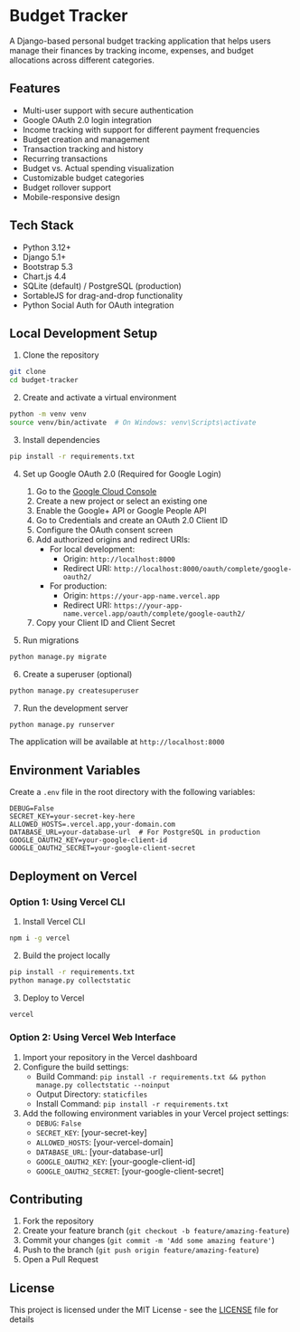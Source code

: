 # Budget Tracker

A Django-based personal budget tracking application that helps users manage their finances by tracking income, expenses, and budget allocations across different categories.

## Features

- Multi-user support with secure authentication
- Google OAuth 2.0 login integration
- Income tracking with support for different payment frequencies
- Budget creation and management
- Transaction tracking and history
- Recurring transactions
- Budget vs. Actual spending visualization
- Customizable budget categories
- Budget rollover support
- Mobile-responsive design

## Tech Stack

- Python 3.12+
- Django 5.1+
- Bootstrap 5.3
- Chart.js 4.4
- SQLite (default) / PostgreSQL (production)
- SortableJS for drag-and-drop functionality
- Python Social Auth for OAuth integration

## Local Development Setup

1. Clone the repository
```bash
git clone
cd budget-tracker
```

2. Create and activate a virtual environment
```bash
python -m venv venv
source venv/bin/activate  # On Windows: venv\Scripts\activate
```

3. Install dependencies
```bash
pip install -r requirements.txt
```

4. Set up Google OAuth 2.0 (Required for Google Login)
   1. Go to the [Google Cloud Console](https://console.cloud.google.com/)
   2. Create a new project or select an existing one
   3. Enable the Google+ API or Google People API
   4. Go to Credentials and create an OAuth 2.0 Client ID
   5. Configure the OAuth consent screen
   6. Add authorized origins and redirect URIs:
      - For local development:
        - Origin: `http://localhost:8000`
        - Redirect URI: `http://localhost:8000/oauth/complete/google-oauth2/`
      - For production:
        - Origin: `https://your-app-name.vercel.app`
        - Redirect URI: `https://your-app-name.vercel.app/oauth/complete/google-oauth2/`
   7. Copy your Client ID and Client Secret

5. Run migrations
```bash
python manage.py migrate
```

6. Create a superuser (optional)
```bash
python manage.py createsuperuser
```

7. Run the development server
```bash
python manage.py runserver
```

The application will be available at `http://localhost:8000`

## Environment Variables

Create a `.env` file in the root directory with the following variables:

```
DEBUG=False
SECRET_KEY=your-secret-key-here
ALLOWED_HOSTS=.vercel.app,your-domain.com
DATABASE_URL=your-database-url  # For PostgreSQL in production
GOOGLE_OAUTH2_KEY=your-google-client-id
GOOGLE_OAUTH2_SECRET=your-google-client-secret
```

## Deployment on Vercel

### Option 1: Using Vercel CLI
1. Install Vercel CLI
```bash
npm i -g vercel
```

2. Build the project locally
```bash
pip install -r requirements.txt
python manage.py collectstatic
```

3. Deploy to Vercel
```bash
vercel
```

### Option 2: Using Vercel Web Interface
1. Import your repository in the Vercel dashboard
2. Configure the build settings:
   - Build Command: `pip install -r requirements.txt && python manage.py collectstatic --noinput`
   - Output Directory: `staticfiles`
   - Install Command: `pip install -r requirements.txt`
3. Add the following environment variables in your Vercel project settings:
   - `DEBUG`: `False`
   - `SECRET_KEY`: [your-secret-key]
   - `ALLOWED_HOSTS`: [your-vercel-domain]
   - `DATABASE_URL`: [your-database-url]
   - `GOOGLE_OAUTH2_KEY`: [your-google-client-id]
   - `GOOGLE_OAUTH2_SECRET`: [your-google-client-secret]

## Contributing

1. Fork the repository
2. Create your feature branch (`git checkout -b feature/amazing-feature`)
3. Commit your changes (`git commit -m 'Add some amazing feature'`)
4. Push to the branch (`git push origin feature/amazing-feature`)
5. Open a Pull Request

## License

This project is licensed under the MIT License - see the [LICENSE](LICENSE) file for details